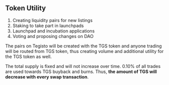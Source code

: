 ﻿## Token Utility

 1. Creating liquidity pairs for new listings
 2. Staking to take part in launchpads
 3. Launchpad and incubation applications
 4. Voting and proposing changes on DAO

The pairs on Tegisto will be created with the TGS token and anyone trading will be routed from TGS token, thus creating volume and additional utility for the TGS token as well.

The total supply is fixed and will not increase over time. 0.10% of all trades are used towards TGS buyback and burns. Thus, **the amount of TGS will decrease with every swap transaction**.

